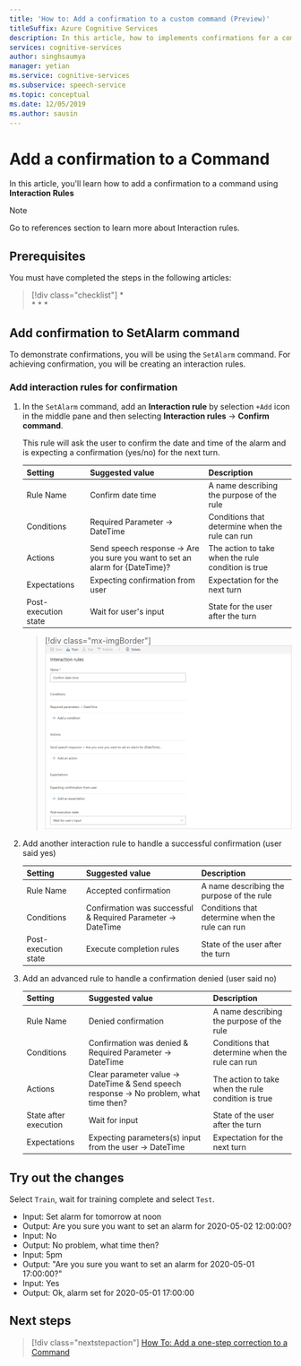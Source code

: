 ```yaml
---
title: 'How to: Add a confirmation to a custom command (Preview)'
titleSuffix: Azure Cognitive Services
description: In this article, how to implements confirmations for a command in Custom Commands.
services: cognitive-services
author: singhsaumya
manager: yetian
ms.service: cognitive-services
ms.subservice: speech-service
ms.topic: conceptual
ms.date: 12/05/2019
ms.author: sausin
---
```


# Add a confirmation to a Command

In this article, you'll learn how to add a confirmation to a command using **Interaction Rules**
> [!NOTE]
> Go to references section to learn more about Interaction rules.

## Prerequisites

You must have completed the steps in the following articles:
> [!div class="checklist"]
> *  
> * 
> * 
> * 

## Add confirmation to SetAlarm command

To demonstrate confirmations, you will be using the `SetAlarm` command. For achieving confirmation, you will be creating an interaction rules.


### Add interaction rules for confirmation

1. In the `SetAlarm` command, add an **Interaction rule** by selection `+Add` icon in the middle pane and then selecting **Interaction rules** -> **Confirm command**.

    This rule will ask the user to confirm the date and time of the alarm and is expecting a confirmation (yes/no) for the next turn.

   | Setting               | Suggested value                                                                  | Description                                        |
   | --------------------- | -------------------------------------------------------------------------------- | -------------------------------------------------- |
   | Rule Name             | Confirm date time                                                                | A name describing the purpose of the rule          |
   | Conditions            | Required Parameter -> DateTime                                                    | Conditions that determine when the rule can run    |   
   | Actions               | Send speech response -> Are you sure you want to set an alarm for {DateTime}?     | The action to take when the rule condition is true |
   | Expectations          | Expecting confirmation from user                                                 | Expectation for the next turn                      |
   | Post-execution state  | Wait for user's input                                                            | State for the user after the turn                  |
  
      > [!div class="mx-imgBorder"]
      > ![Create required parameter response](media/custom-speech-commands/add-validation-set-temperature.png)

1. Add another interaction rule to handle a successful confirmation (user said yes)

   | Setting               | Suggested value                                                                  | Description                                        |
   | --------------------- | -------------------------------------------------------------------------------- | -------------------------------------------------- |
   | Rule Name             | Accepted confirmation                                                            | A name describing the purpose of the rule          |
   | Conditions            | Confirmation was successful & Required Parameter -> DateTime                      | Conditions that determine when the rule can run    |   
   | Post-execution state | Execute completion rules                                                          | State of the user after the turn                   |

1. Add an advanced rule to handle a confirmation denied (user said no)

   | Setting               | Suggested value                                                                  | Description                                        |
   | --------------------- | -------------------------------------------------------------------------------- | -------------------------------------------------- |
   | Rule Name             | Denied confirmation                                                                   | A name describing the purpose of the rule          |
   | Conditions            | Confirmation was denied & Required Parameter -> DateTime                               | Conditions that determine when the rule can run    |   
   | Actions               | Clear parameter value -> DateTime & Send speech response -> No problem, what time then?  | The action to take when the rule condition is true |
   | State after execution | Wait for input                                                                   | State of the user after the turn                   |
   | Expectations          | Expecting parameters(s) input from the user -> DateTime                           | Expectation for the next turn                      |

## Try out the changes

Select `Train`, wait for training complete and select `Test`.

- Input: Set alarm for tomorrow at noon
- Output: Are you sure you want to set an alarm for 2020-05-02 12:00:00?
- Input: No
- Output: No problem, what time then?
- Input: 5pm
- Output: "Are you sure you want to set an alarm for 2020-05-01 17:00:00?"
- Input: Yes
- Output: Ok, alarm set for 2020-05-01 17:00:00

## Next steps

> [!div class="nextstepaction"]
> [How To: Add a one-step correction to a Command](./how-to-custom-commands-add-one-step-correction.md)